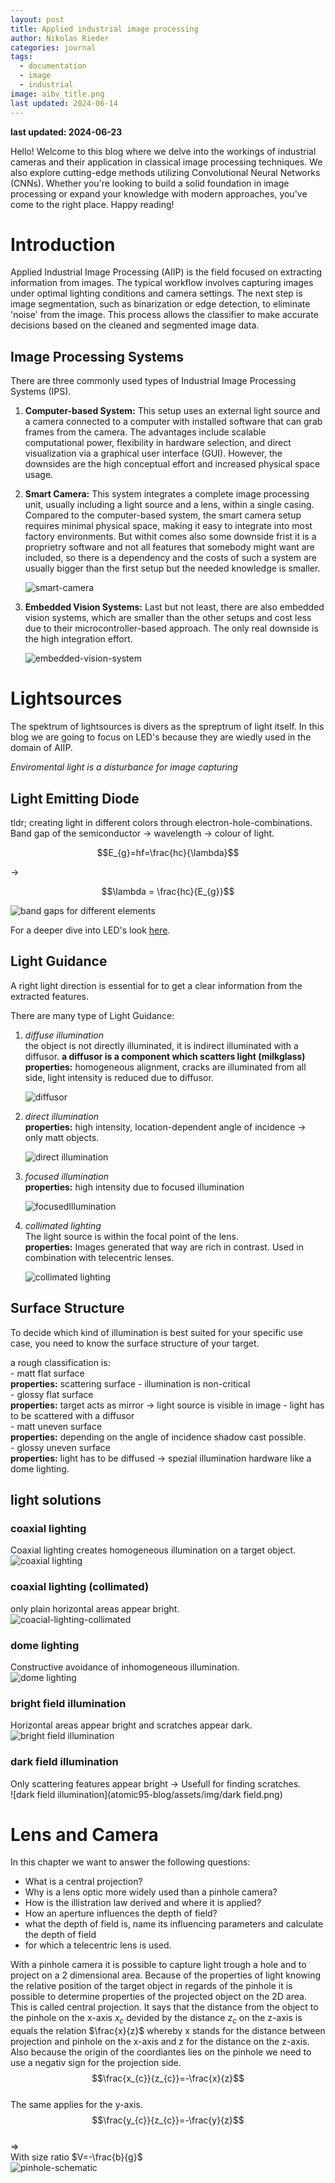 ```yaml
---
layout: post
title: Applied industrial image processing
author: Nikolas Rieder
categories: journal
tags:
  - documentation
  - image
  - industrial
image: aibv_title.png
last updated: 2024-06-14
---
```

**last updated: 2024-06-23**

Hello! Welcome to this blog where we delve into the workings of industrial cameras and their application in classical image processing techniques. We also explore cutting-edge methods utilizing Convolutional Neural Networks (CNNs). Whether you're looking to build a solid foundation in image processing or expand your knowledge with modern approaches, you've come to the right place. Happy reading!

# Introduction

Applied Industrial Image Processing (AIIP) is the field focused on extracting information from images. The typical workflow involves capturing images under optimal lighting conditions and camera settings. The next step is image segmentation, such as binarization or edge detection, to eliminate 'noise' from the image. This process allows the classifier to make accurate decisions based on the cleaned and segmented image data.

## Image Processing Systems

There are three commonly used types of Industrial Image Processing Systems (IPS).

1. **Computer-based System:** This setup uses an external light source and a camera connected to a computer with installed software that can grab frames from the camera. The advantages include scalable computational power, flexibility in hardware selection, and direct visualization via a graphical user interface (GUI). However, the downsides are the high conceptual effort and increased physical space usage.

2. **Smart Camera:** This system integrates a complete image processing unit, usually including a light source and a lens, within a single casing. Compared to the computer-based system, the smart camera setup requires minimal physical space, making it easy to integrate into most factory environments. But withit comes also some downside frist it is a proprietry software and not all features that somebody might want are included, so there is a dependency and the costs of such a system are usually bigger than the first setup but the needed knowledge is smaller.

	![smart-camera](/atomic95-blog/assets/img/smart-camera.png)

4. **Embedded Vision Systems:** Last but not least, there are also embedded vision systems, which are smaller than the other setups and cost less due to their microcontroller-based approach. The only real downside is the high integration effort.

	![embedded-vision-system](/atomic95-blog/assets/img/embedded-vision-system.png)

# Lightsources

The spektrum of lightsources is divers as the spreptrum of light itself. In this blog we are going to focus on LED's because they are wiedly used in the domain of AIIP.

*Enviromental light is a disturbance for image capturing*

## Light Emitting Diode

tldr; creating light in different colors through electron-hole-combinations. Band gap of the semiconductor $\to$ wavelength $\to$ colour of light.

$$E_{g}=hf=\frac{hc}{\lambda}$$

$\to$

$$\lambda = \frac{hc}{E_{g}}$$

![band gaps for different elements](/atomic95-blog/assets/img/tableLEDs.png)

For a deeper dive into LED's look [here](https://en.wikipedia.org/wiki/Light-emitting_diode).

## Light Guidance

A right light direction is essential for to get a clear information from the extracted features.

There are many type of Light Guidance:

1. *diffuse  illumination*<br>
		the object is not directly illuminated, it is indirect illuminated with a diffusor. **a diffusor is a component which scatters light (milkglass)**<br>
		**properties:** homogeneous alignment, cracks are illuminated from all side, light intensity is reduced due to diffusor.
		
	![diffusor](/atomic95-blog/assets/img/diffusor.png)
		
1. *direct illumination*<br>
		**properties:** high intensity, location-dependent angle of incidence $\to$ only matt objects.
		
	![direct illumination](/atomic95-blog/assets/img/directillumination.png)

1. *focused illumination*<br>
		**properties:** high intensity due to focused illumination
		
	![focusedIllumination](/atomic95-blog/assets/img/focusedillumination.png)

1. *collimated lighting*<br>
		The light source is within the focal point of the lens.<br>
		**properties:** Images generated that way are rich in contrast. Used in combination with telecentric lenses.
		
	![collimated lighting](/atomic95-blog/assets/img/collimiert.png)
		
## Surface Structure

To decide which kind of illumination is best suited for your specific use case, you need to know the surface structure of your target.

a rough classification is: <br>
	- matt flat surface<br>
		**properties:** scattering surface - illumination is non-critical<br> 
	- glossy flat surface<br>
		**properties:** target acts as mirror $\to$ light source is visible in image - light has to be scattered with a diffusor<br>
	- matt uneven surface<br>
		**properties:** depending on the angle of incidence shadow cast possible.<br>
	- glossy uneven surface<br>
		 **properties:** light has to be diffused -> spezial illumination hardware like a dome lighting.<br>
## light solutions

### coaxial lighting
Coaxial lighting creates homogeneous illumination on a target object. <br>
![coaxial lighting](/atomic95-blog/assets/img/coaxial-lighting.png)
### coaxial lighting (collimated)
only plain horizontal areas appear bright.<br>
![coacial-lighting-collimated](/atomic95-blog/assets/img/coaxial-lighting-collimated.png)
### dome lighting
Constructive avoidance of inhomogeneous illumination.<br>
![dome lighting](/atomic95-blog/assets/img/dome-lighting.png)
### bright field illumination
Horizontal areas appear bright and scratches appear dark. <br>
![bright field illumination](/atomic95-blog/assets/img/bright-field.png)
### dark field illumination 
Only scattering features appear bright $\to$ Usefull for finding scratches. <br>
![dark field illumination](atomic95-blog/assets/img/dark field.png)
# Lens and Camera

In this chapter we want to answer the following questions: <br>
- What is a central projection?
- Why is a lens optic more widely used than a pinhole camera?
- How is the illistration law derived and where it is applied?
- How an aperture influences the depth of field?
- what the depth of field is, name its influencing parameters and calculate the depth of field
- for which a telecentric lens is used.

With a pinhole camera it is possible to capture light trough a hole and to project on a 2 dimensional area. Because of the properties of light knowing the relative position of the target object in regards of the pinhole it is possible to determine properties of the projected object on the 2D area. <br>
This is called central projection. It says that the distance from the object to the pinhole on the x-axis $x_{c}$ devided by the distance $z_{c}$ on the z-axis is equals the relation $\frac{x}{z}$ whereby x stands for the distance between projection and pinhole on the x-axis and z for the distance on the z-axis. Also because the origin of the coordiantes lies on the pinhole we need to use a negativ sign for the projection side. <br>
	$$\frac{x_{c}}{z_{c}}=-\frac{x}{z}$$<br>
The same applies for the y-axis. <br>
	$$\frac{y_{c}}{z_{c}}=-\frac{y}{z}$$<br>
=><br>
With size ratio $V=-\frac{b}{g}$<br>
![pinhole-schematic](/atomic95-blog/assets/img/pinhole.png)<br>
